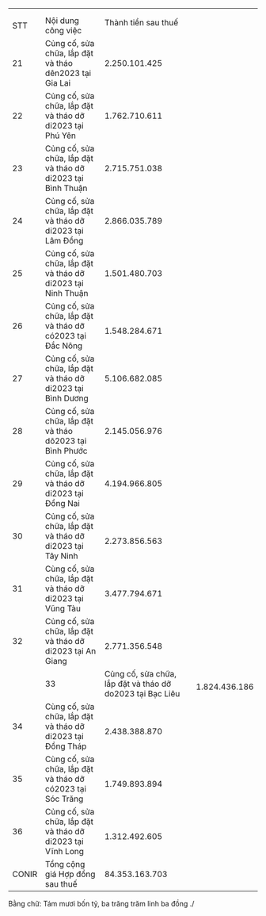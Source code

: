 <table><tr><td></td><td></td><td rowspan=3 colspan=1>Thành tiền sau thuế</td><td></td></tr><tr><td></td><td></td><td></td></tr><tr><td rowspan=1 colspan=1>STT</td><td rowspan=1 colspan=1>Nội dung công việc</td><td></td></tr><tr><td rowspan=1 colspan=1>21</td><td rowspan=1 colspan=1>Củng cố, sửa chữa, lắp đặt và tháo dên2023 tại Gia Lai</td><td rowspan=1 colspan=1>2.250.101.425</td><td></td></tr><tr><td rowspan=1 colspan=1>22</td><td rowspan=1 colspan=1>Củng cố, sửa chữa, lắp đặt và tháo dỡ di2023 tại Phú Yên</td><td rowspan=1 colspan=1>1.762.710.611</td><td></td></tr><tr><td rowspan=1 colspan=1>23</td><td rowspan=1 colspan=1>Củng cố, sửa chữa, lắp đặt và tháo dỡ di2023 tại Bình Thuận</td><td rowspan=1 colspan=1>2.715.751.038</td><td></td></tr><tr><td rowspan=1 colspan=1>24</td><td rowspan=1 colspan=1>Củng cố, sửa chữa, lắp đặt và tháo dỡ di2023 tại Lâm Đồng</td><td rowspan=1 colspan=1>2.866.035.789</td><td></td></tr><tr><td rowspan=1 colspan=1>25</td><td rowspan=1 colspan=1>Củng cố, sửa chữa, lắp đặt và tháo dỡ di2023 tại Ninh Thuận</td><td rowspan=1 colspan=1>1.501.480.703</td><td></td></tr><tr><td rowspan=2 colspan=1>26</td><td rowspan=2 colspan=1>Củng cố, sửa chữa, lắp đặt và tháo dỡ có2023 tại Đắc Nông</td><td></td><td></td></tr><tr><td rowspan=1 colspan=1>1.548.284.671</td><td></td></tr><tr><td rowspan=1 colspan=1>27</td><td rowspan=1 colspan=1>Củng cố, sửa chữa, lắp đặt và tháo dỡ di2023 tại Bình Dương</td><td rowspan=1 colspan=1>5.106.682.085</td><td></td></tr><tr><td rowspan=1 colspan=1>28</td><td rowspan=1 colspan=1>Củng cố, sửa chữa, lắp đặt và tháo dõ2023 tại Bình Phước</td><td rowspan=1 colspan=1>2.145.056.976</td><td></td></tr><tr><td rowspan=1 colspan=1>29</td><td rowspan=1 colspan=1>Củng cố, sửa chữa, lắp đặt và tháo dỡ di2023 tại Đồng Nai</td><td rowspan=1 colspan=1>4.194.966.805</td><td></td></tr><tr><td rowspan=2 colspan=1>30</td><td rowspan=2 colspan=1>Củng cố, sửa chữa, lắp đặt và tháo dỡ di2023 tại Tây Ninh</td><td></td><td></td></tr><tr><td rowspan=1 colspan=1>2.273.856.563</td><td></td></tr><tr><td rowspan=2 colspan=1>31</td><td rowspan=2 colspan=1>Cùng cố, sửa chữa, lắp đặt và tháo dỡ di2023 tại Vũng Tàu</td><td></td><td></td></tr><tr><td rowspan=1 colspan=1>3.477.794.671</td><td></td></tr><tr><td rowspan=2 colspan=1>32</td><td rowspan=2 colspan=1>Củng cố, sửa chữa, lắp đặt và tháo dỡ di2023 tại An Giang</td><td></td><td></td></tr><tr><td rowspan=1 colspan=1>2.771.356.548</td><td></td></tr><tr><td></td><td rowspan=2 colspan=1>33</td><td rowspan=2 colspan=2>Củng cố, sửa chữa, lắp đặt và tháo dỡ do2023 tại Bạc Liêu</td></tr><tr><td></td><td rowspan=1 colspan=1>1.824.436.186</td></tr><tr><td rowspan=2 colspan=1>34</td><td rowspan=2 colspan=1>Cùng cố, sửa chữa, lắp đặt và tháo dỡ di2023 tại Đồng Tháp</td><td></td><td></td></tr><tr><td rowspan=1 colspan=1>2.438.388.870</td><td></td></tr><tr><td rowspan=2 colspan=1>35</td><td rowspan=2 colspan=1>Cùng cố, sửa chữa, lắp đặt và tháo dỡ có2023 tại Sóc Trăng</td><td></td><td></td></tr><tr><td rowspan=1 colspan=1>1.749.893.894</td><td></td></tr><tr><td rowspan=2 colspan=1>36</td><td rowspan=2 colspan=1>Củng cố, sửa chữa, lắp đặt và tháo dỡ di2023 tại Vĩnh Long</td><td></td><td></td></tr><tr><td rowspan=1 colspan=1>1.312.492.605</td><td></td></tr><tr><td rowspan=3 colspan=1>CONIR</td><td rowspan=3 colspan=1>Tổng cộng giá Hợp đồng sau thuế</td><td></td><td></td></tr><tr><td rowspan=1 colspan=1>84.353.163.703</td><td></td></tr><tr><td></td><td></td></tr></table>

Bằng chữ: Tám mươi bốn tỷ, ba trăng trăm linh ba đồng ./